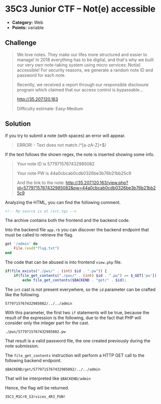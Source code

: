 # 35C3 Junior CTF – Not(e) accessible

* **Category:** Web
* **Points:** variable

## Challenge

> We love notes. They make our lifes more structured and easier to manage! In 2018 everything has to be digital, and that's why we built our very own note-taking system using micro services: Not(e) accessible! For security reasons, we generate a random note ID and password for each note.
>
> Recently, we received a report through our responsible disclosure program which claimed that our access control is bypassable...
>
> http://35.207.120.163
>
> Difficulty estimate: Easy-Medium

## Solution

If you try to submit a note (with spaces) an error will appear.

> ERROR! - Text does not match /^[a-zA-Z]+$/

If the text follows the shown regex, the note is inserted showing some info.

> Your note ID is 5779715767432985082
>
> Your note PW is 44a0cbcab0cdb0326be3b76b21bb25c9
>
> And the link to the note:
> http://35.207.120.163/view.php?id=5779715767432985082&pw=44a0cbcab0cdb0326be3b76b21bb25c9

Analyzing the HTML, you can find the following comment.

```HTML
<!-- My source is at /src.tgz -->
```

The archive contains both the frontend and the backend code.

Into the backend file `app.rb` you can discover the backend endpoint that must be called to retrieve the flag.

```Ruby
get '/admin' do
	File.read("flag.txt")
end
```

The code that can be abused is into frontend `view.php` file.

```PHP
if(file_exists("./pws/" . (int) $id . ".pw")) {
    if(file_get_contents("./pws/" . (int) $id . ".pw") == $_GET['pw']) {
        echo file_get_contents($BACKEND . "get/" . $id);
```

The `int` cast is not present everywhere, so the `id` parameter can be crafted like the following.

```
5779715767432985082/../../admin
```

With this parameter, the first two `if` statements will be true, because the result of the expression is the following, due to the fact that PHP will consider only the integer part for the cast.

```
./pws/5779715767432985082.pw
```

That result is a valid password file, the one created previously during the note submission.

The `file_get_contents` instruction will perform a HTTP GET call to the following backend endpoint.

```
$BACKEND/get/5779715767432985082/../../admin
```

That will be interpreted like `$BACKEND/admin`

Hence, the flag will be returned.

```
35C3_M1Cr0_S3rvices_4R3_FUN!
```